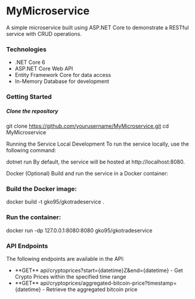 <h1>MyMicroservice</h1>

<p>A simple microservice built using ASP.NET Core to demonstrate a RESTful service with CRUD operations.</p>

<h3>Technologies</h3>
<ul>
  <li>.NET Core 6</li>
  <li>ASP.NET Core Web API</li>
  <li>Entity Framework Core for data access</li>
  <li>In-Memory Database for development</li>
</ul>

<h3>Getting Started</h3>
<h5>Clone the repository</h5>

git clone https://github.com/yourusername/MyMicroservice.git
cd MyMicroservice

Running the Service
Local Development
To run the service locally, use the following command:

dotnet run
By default, the service will be hosted at http://localhost:8080.

Docker (Optional)
Build and run the service in a Docker container:

<h3>Build the Docker image:</h3>
docker build -t gko95/gkotradeservice .

<h3>Run the container:</h3>
docker run -dp 127.0.0.1:8080:8080 gko95/gkotradeservice

<h3>API Endpoints</h3>
The following endpoints are available in the API:

<ul>
  <li>**GET** api/cryptoprices?start={datetime}Z&end={datetime} - Get Crypto Prices within the specified time range</li>
  <li>**GET** api/cryptoprices/aggregated-bitcoin-price?timestamp={datetime} - Retrieve the aggregated bitcoin price</li>
</ul>

